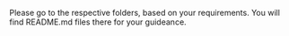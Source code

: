 Please go to the respective folders, based on your requirements. You will find README.md files there for your guideance.
